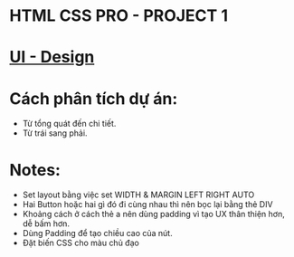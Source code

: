 # HTML CSS PRO - PROJECT 1

# [UI - Design](https://www.figma.com/file/hxuBjoY4M4lJdwalq9jGsH/01.-Real-Estate-Landing-Page-(Easy)?type=design&mode=design)

# Cách phân tích dự án:
- Từ tổng quát đến chi tiết.
- Từ trái sang phải.

# Notes: 
- Set layout bằng việc set WIDTH & MARGIN LEFT RIGHT AUTO
- Hai Button hoặc hai gì đó đi cùng nhau thì nên bọc lại bằng thẻ DIV
- Khoảng cách ở cách thẻ a nên dùng padding vì tạo UX thân thiện hơn, dễ bấm hơn.
- Dùng Padding để tạo chiều cao của nút.
- Đặt biến CSS cho màu chủ đạo